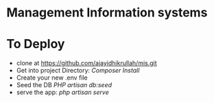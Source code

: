 # Management Information systems

# To Deploy
- clone at https://github.com/ajayidhikrullah/mis.git
- Get into project Directory: _Composer Install_
- Create your new .env file
- Seed the DB _PHP artisan db:seed_
- serve the app: _php artisan serve_